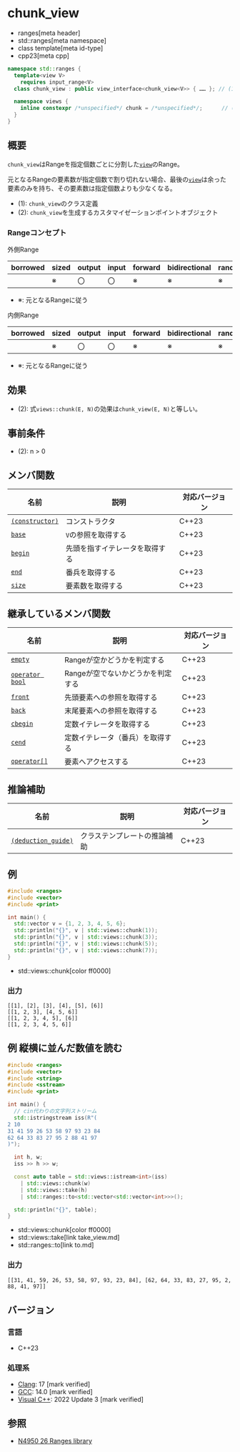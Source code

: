 # chunk_view
* ranges[meta header]
* std::ranges[meta namespace]
* class template[meta id-type]
* cpp23[meta cpp]

```cpp
namespace std::ranges {
  template<view V>
    requires input_range<V>
  class chunk_view : public view_interface<chunk_view<V>> { …… }; // (1)

  namespace views {
    inline constexpr /*unspecified*/ chunk = /*unspecified*/;      // (2)
  }
}
```

## 概要

`chunk_view`はRangeを指定個数ごとに分割した[`view`](view.md)のRange。

元となるRangeの要素数が指定個数で割り切れない場合、最後の[`view`](view.md)は余った要素のみを持ち、その要素数は指定個数よりも少なくなる。

- (1): `chunk_view`のクラス定義
- (2): `chunk_view`を生成するカスタマイゼーションポイントオブジェクト

### Rangeコンセプト

外側Range

| borrowed | sized | output | input | forward | bidirectional | random_access | contiguous | common | viewable | view |
|----------|-------|--------|-------|---------|---------------|---------------|------------|--------|----------|------|
|          | ※    | 〇     | 〇    | ※      | ※            | ※            |            | ※     | ○       | ○   |

- ※: 元となるRangeに従う

内側Range

| borrowed | sized | output | input | forward | bidirectional | random_access | contiguous | common | viewable | view |
|----------|-------|--------|-------|---------|---------------|---------------|------------|--------|----------|------|
|          | ※    | 〇     | 〇    | ※      | ※            | ※            | ※         | ※     | ○       | ○   |

- ※: 元となるRangeに従う

## 効果

- (2): 式`views::chunk(E, N)`の効果は`chunk_view(E, N)`と等しい。

## 事前条件

- (2): n > 0

## メンバ関数

| 名前                                                | 説明                             | 対応バージョン |
|-----------------------------------------------------|----------------------------------|----------------|
| [`(constructor)`](chunk_view/op_constructor.md)  | コンストラクタ                   | C++23          |
| [`base`](chunk_view/base.md)                     | `V`の参照を取得する              | C++23          |
| [`begin`](chunk_view/begin.md)                   | 先頭を指すイテレータを取得する   | C++23          |
| [`end`](chunk_view/end.md)                       | 番兵を取得する                   | C++23          |
| [`size`](chunk_view/size.md)                     | 要素数を取得する                 | C++23          |

## 継承しているメンバ関数

| 名前                                         | 説明                              | 対応バージョン |
|----------------------------------------------|-----------------------------------|----------------|
| [`empty`](view_interface/empty.md)           | Rangeが空かどうかを判定する       | C++23          |
| [`operator bool`](view_interface/op_bool.md) | Rangeが空でないかどうかを判定する | C++23          |
| [`front`](view_interface/front.md)           | 先頭要素への参照を取得する        | C++23          |
| [`back`](view_interface/back.md)             | 末尾要素への参照を取得する        | C++23          |
| [`cbegin`](view_interface/cbegin.md)         | 定数イテレータを取得する          | C++23          |
| [`cend`](view_interface/cend.md)             | 定数イテレータ（番兵）を取得する  | C++23          |
| [`operator[]`](view_interface/op_at.md)      | 要素へアクセスする                | C++23          |

## 推論補助

| 名前                                                  | 説明                         | 対応バージョン |
|-------------------------------------------------------|------------------------------|----------------|
| [`(deduction_guide)`](chunk_view/op_deduction_guide.md) | クラステンプレートの推論補助 | C++23          |

## 例
```cpp example
#include <ranges>
#include <vector>
#include <print>

int main() {
  std::vector v = {1, 2, 3, 4, 5, 6};
  std::println("{}", v | std::views::chunk(1));
  std::println("{}", v | std::views::chunk(3));
  std::println("{}", v | std::views::chunk(5));
  std::println("{}", v | std::views::chunk(7));
}
```
* std::views::chunk[color ff0000]

### 出力
```
[[1], [2], [3], [4], [5], [6]]
[[1, 2, 3], [4, 5, 6]]
[[1, 2, 3, 4, 5], [6]]
[[1, 2, 3, 4, 5, 6]]
```

## 例 縦横に並んだ数値を読む
```cpp example
#include <ranges>
#include <vector>
#include <string>
#include <sstream>
#include <print>

int main() {
  // cin代わりの文字列ストリーム
  std::istringstream iss(R"(
2 10
31 41 59 26 53 58 97 93 23 84
62 64 33 83 27 95 2 88 41 97
)");

  int h, w;
  iss >> h >> w;

  const auto table = std::views::istream<int>(iss)
    | std::views::chunk(w)
    | std::views::take(h) 
    | std::ranges::to<std::vector<std::vector<int>>>();

  std::println("{}", table);
}
```
* std::views::chunk[color ff0000]
* std::views::take[link take_view.md]
* std::ranges::to[link to.md]

### 出力
```
[[31, 41, 59, 26, 53, 58, 97, 93, 23, 84], [62, 64, 33, 83, 27, 95, 2, 88, 41, 97]]
```


## バージョン
### 言語
- C++23

### 処理系
- [Clang](/implementation.md#clang): 17 [mark verified]
- [GCC](/implementation.md#gcc): 14.0 [mark verified]
- [Visual C++](/implementation.md#visual_cpp): 2022 Update 3 [mark verified]

## 参照
- [N4950 26 Ranges library](https://timsong-cpp.github.io/cppwp/n4950/ranges)
